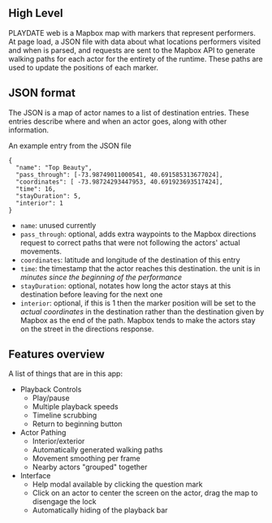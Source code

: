 
## High Level

PLAYDATE web is a Mapbox map with markers that represent performers. At page load, a JSON file with data about what locations performers visited and when is parsed, and requests are sent to the Mapbox API to generate walking paths for each actor for the entirety of the runtime. These paths are used to update the positions of each marker.

## JSON format

The JSON is a map of actor names to a list of destination entries. These entries describe where and when an actor goes, along with other information.

An example entry from the JSON file
```
{
  "name": "Top Beauty",
  "pass_through": [-73.98749011000541, 40.691585313677024],
  "coordinates": [ -73.98724293447953, 40.691923693517424],
  "time": 16,
  "stayDuration": 5,
  "interior": 1
}
```

 - `name`: unused currently
 - `pass_through`: optional, adds extra waypoints to the Mapbox directions request to correct paths that were not following the actors' actual movements.
 - `coordinates`: latitude and longitude of the destination of this entry
 - `time`: the timestamp that the actor reaches this destination. the unit is in *minutes since the beginning of the performance*
 - `stayDuration`: optional, notates how long the actor stays at this destination before leaving for the next one
 - `interior`: optional, if this is 1 then the marker position will be set to the *actual coordinates* in the destination rather than the destination given by Mapbox as the end of the path. Mapbox tends to make the actors stay on the street in the directions response.

 ## Features overview

 A list of things that are in this app:

  - Playback Controls
    - Play/pause
    - Multiple playback speeds
    - Timeline scrubbing
    - Return to beginning button
  - Actor Pathing
    - Interior/exterior
    - Automatically generated walking paths
    - Movement smoothing per frame
    - Nearby actors "grouped" together
  - Interface
    - Help modal available by clicking the question mark
    - Click on an actor to center the screen on the actor, drag the map to disengage the lock
    - Automatically hiding of the playback bar

